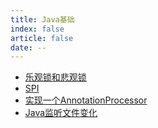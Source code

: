 ```yaml
---
title: Java基础
index: false
article: false
date: --
---
```


- [乐观锁和悲观锁](乐观锁和悲观锁.md)
- [SPI](SPI.md)
- [实现一个AnnotationProcessor](实现一个AnnotationProcessor.md)
- [Java监听文件变化](Java监听文件变化.md)